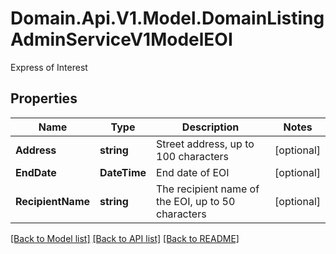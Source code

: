 # Domain.Api.V1.Model.DomainListingAdminServiceV1ModelEOI
Express of Interest
## Properties

Name | Type | Description | Notes
------------ | ------------- | ------------- | -------------
**Address** | **string** | Street address, up to 100 characters | [optional] 
**EndDate** | **DateTime** | End date of EOI | [optional] 
**RecipientName** | **string** | The recipient name of the EOI, up to 50 characters | [optional] 

[[Back to Model list]](../README.md#documentation-for-models) [[Back to API list]](../README.md#documentation-for-api-endpoints) [[Back to README]](../README.md)

